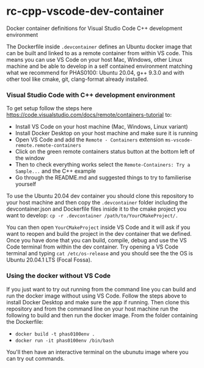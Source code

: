 # rc-cpp-vscode-dev-container
Docker container definitions for Visual Studio Code C++ development environment

The Dockerfile inside `.devcontainer` defines an Ubuntu docker image that can be built and linked to as a remote container from within VS code. This means you can use VS Code on your host Mac, Windows, other Linux machine and be able to develop in a self contained environment matching what we recommend for PHAS0100: Ubuntu 20.04, g++ 9.3.0 and with other tool like cmake, git, clang-format already installed. 

### Visual Studio Code with C++ development environment

To get setup follow the steps here https://code.visualstudio.com/docs/remote/containers-tutorial to:
   * Install VS Code on your host machine (Mac, Windows, Linux variant)
   * Install Docker Desktop on your host machine and make sure it is running
   * Open VS Code and add the `Remote - Containers` extension `ms-vscode-remote.remote-containers`
   * Click on the green remote containers status button at the bottom left of the window
   * Then to check everything works select the `Remote-Containers: Try a Sample...` and the C++ example
   * Go through the README.md and suggested things to try to familierise yourself  
 
To use the Ubuntu 20.04 dev container you should clone this repository to your host machine and then copy the `.devcontainer` folder including the devcontainer.json and Dockerfile files inside it to the cmake project you want to develop:
`cp -r .devcontainer /path/to/YourCMakeProject/.`

You can then open `YourCMakeProject` inside VS Code and it will ask if you want to reopen and build the project in the dev container that we defined. Once you have done that you can build, compile, debug and use the VS Code terminal from within the dev container. Try opening a VS Code terminal and typing `cat /etc/os-release` and you should see the the OS is Ubuntu 20.04.1 LTS (Focal Fossa). 
  
### Using the docker without VS Code

If you just want to try out running from the command line you can build and run the docker image without using VS Code. Follow the steps above to install Docker Desktop and make sure the app if running. Then clone this repository and from the command line on your host machine run the following to build and then run the docker image. From the folder containing the Dockerfile:
* `docker build -t phas0100env .`
* `docker run -it phas0100env /bin/bash`

You'll then have an interactive terminal on the ubunutu image where you can try out commands.
